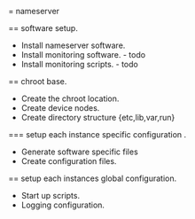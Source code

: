 
= nameserver

== software setup.

  * Install nameserver software.
  * Install monitoring software. - todo
  * Install monitoring scripts.  - todo

== chroot base.

  * Create the chroot location.
  * Create device nodes.
  * Create directory structure {etc,lib,var,run}

=== setup each instance specific configuration .

  * Generate software specific files
  * Create configuration files.

== setup each instances global configuration.

  * Start up scripts.
  * Logging configuration.


